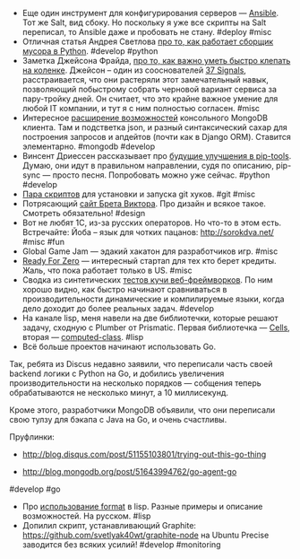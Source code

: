 * Еще один инструмент для конфигурирования серверов — [Ansible](https://github.com/ansible/ansible/). Тот же Salt, вид сбоку. Но поскольку я уже все скрипты на Salt переписал, то Ansible даже и пробовать не стану. #deploy #misc
* Отличная статья Андрея Светлова [про то, как работает сборщик мусора в Python](http://asvetlov.blogspot.ru/2013/05/gc.html). #develop #python
* Заметка Джейсона Фрайда, [про то, как важно уметь быстро клепать на коленке](http://www.inc.com/magazine/201305/jason-fried/the-importance-of-quick-and-dirty.html). Джейсон – один из сооснователей [37 Signals](http://37signals.com/), расстраивается, что они растеряли этот замечательный навык, позволяющий побыстрому собрать черновой вариант сервиса за пару-тройку дней. Он считает, что это крайне важное умение для любой IT компании, и тут я с ним полностью согласен. #misc
* Интересное [расширение возможностей](https://github.com/TylerBrock/mongo-hacker) консольного MongoDB клиента. Там и подстветка json, и разный синтаксический сахар для построения запросов и апдейтов (почти как в Django ORM). Ставится элементарно. #mongodb #develop
* Винсент Дриессен рассказывает про [будущие улучшения в pip-tools](http://nvie.com/posts/better-package-management/). Думаю, они идут в правильном направлении, судя по описанию, pip-sync — просто песня. Попробовать можно уже сейчас. #python #develop
* [Пара скриптов](http://stackoverflow.com/questions/3462955/putting-git-hooks-into-repository) для установки и запуска git хуков. #git #misc
* Потрясающий [сайт Брета Виктора](http://worrydream.com/). Про дизайн и всякое такое. Смотреть обязательно! #design
* Вот не любят 1С, из-за русских операторов. Но что-то в этом есть. Встречайте: Йоба – язык для чотких пацанов: http://sorokdva.net/ #misc #fun
* Global Game Jam — эдакий хакатон для разработчиков игр. #misc
* [Ready For Zero](https://www.readyforzero.com/) — интересный стартап для тех кто берет кредиты. Жаль, что пока работает только в US. #misc
* Сводка из синтетических [тестов кучи веб-фреймворков](http://www.techempower.com/benchmarks/). По ним хорошо видно, как быстро начинают сравниваться в производительности динамические и компилируемые языки, когда дело доходит до более реальных задач. #develop
* На канале lisp, меня навели на две библиотечки, которые решают задачу, сходную с Plumber от Prismatic. Первая библиотечка — [Cells](http://common-lisp.net/project/cells/), вторая — [computed-class](http://common-lisp.net/project/computed-class/index-old.shtml). #lisp
* Всё больше проектов начинают использовать Go.

Так, ребята из Discus недавно заявили, что переписали часть своей backend логики с Python на Go, и добились увеличения производительности на несколько порядков — собщения теперь обрабатываются не несколько минут, а 10 миллисекунд.

Кроме этого, разработчики MongoDB объявили, что они переписали свою тулзу для бэкапа с Java на Go, и очень счастливы.

Пруфлинки:

* http://blog.disqus.com/post/51155103801/trying-out-this-go-thing

* http://blog.mongodb.org/post/51643994762/go-agent-go

#develop #go
* Про [использование format](http://lisper.ru/pcl/a-few-format-recipes) в lisp. Разные примеры и описание возможностей. На русском. #lisp
* Допилил скрипт, устанавливающий Graphite: https://github.com/svetlyak40wt/graphite-node на Ubuntu Precise заводится без всяких усилий! #develop #monitoring
